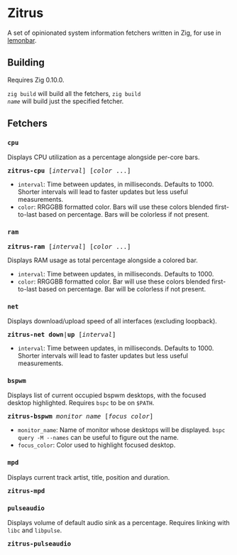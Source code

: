 # Zitrus

A set of opinionated system information fetchers written in Zig, for use in
[lemonbar](https://github.com/LemonBoy/bar).

## Building

Requires Zig 0.10.0.

`zig build` will build all the fetchers, <code>zig build <i>name</i></code>
will build just the specified fetcher.

## Fetchers

### `cpu`

Displays CPU utilization as a percentage alongside per-core bars.

<pre><b>zitrus-cpu</b> [<i>interval</i>] [<i>color</i> ...]</pre>

- `interval`: Time between updates, in milliseconds. Defaults to 1000. Shorter
  intervals will lead to faster updates but less useful measurements.
- `color`: RRGGBB formatted color. Bars will use these colors blended
  first-to-last based on percentage. Bars will be colorless if not present.

### `ram`

<pre><b>zitrus-ram</b> [<i>interval</i>] [<i>color</i> ...]</pre>

Displays RAM usage as total percentage alongside a colored bar.

- `interval`: Time between updates, in milliseconds. Defaults to 1000.
- `color`: RRGGBB formatted color. Bar will use these colors blended
  first-to-last based on percentage. Bar will be colorless if not present.

### `net`

Displays download/upload speed of all interfaces (excluding loopback).

<pre><b>zitrus-net</b> <b>down</b>|<b>up</b> [<i>interval</i>]</pre>

- `interval`: Time between updates, in milliseconds. Defaults to 1000. Shorter
  intervals will lead to faster updates but less useful measurements.

### `bspwm`

Displays list of current occupied bspwm desktops, with the focused desktop
highlighted. Requires `bspc` to be on `$PATH`.

<pre><b>zitrus-bspwm</b> <i>monitor_name</i> [<i>focus_color</i>]</pre>

- `monitor_name`: Name of monitor whose desktops will be displayed. `bspc query
  -M --names` can be useful to figure out the name.
- `focus_color`: Color used to highlight focused desktop.

### `mpd`

Displays current track artist, title, position and duration.

<pre><b>zitrus-mpd</b></pre>

### `pulseaudio`

Displays volume of default audio sink as a percentage. Requires linking with
`libc` and `libpulse`.

<pre><b>zitrus-pulseaudio</b></pre>
